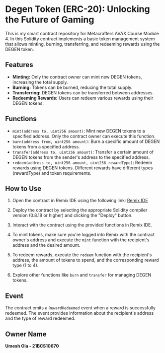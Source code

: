 # Degen Token (ERC-20): Unlocking the Future of Gaming

This is my smart contract repository for Metacrafters AVAX Course Module 4. In this Solidity contract implements a basic token management system that allows minting, burning, transferring, and redeeming rewards using the DEGEN token.

## Features

- **Minting:** Only the contract owner can mint new DEGEN tokens, increasing the total supply.
- **Burning:** Tokens can be burned, reducing the total supply.
- **Transferring:** DEGEN tokens can be transferred between addresses.
- **Redeeming Rewards:** Users can redeem various rewards using their DEGEN tokens.

## Functions

- `mint(address to, uint256 amount)`: Mint new DEGEN tokens to a specified address. Only the contract owner can execute this function.
- `burn(address from, uint256 amount)`: Burn a specific amount of DEGEN tokens from a specified address.
- `transfer(address to, uint256 amount)`: Transfer a certain amount of DEGEN tokens from the sender's address to the specified address.
- `redeem(address to, uint256 amount, uint256 rewardType)`: Redeem rewards using DEGEN tokens. Different rewards have different types (rewardType) and token requirements.

## How to Use

1. Open the contract in Remix IDE using the following link: [Remix IDE](https://remix.ethereum.org/)
2. Deploy the contract by selecting the appropriate Solidity compiler version (0.8.18 or higher) and clicking the "Deploy" button.

3. Interact with the contract using the provided functions in Remix IDE.

4. To mint tokens, make sure you're logged into Remix with the contract owner's address and execute the `mint` function with the recipient's address and the desired amount.

5. To redeem rewards, execute the `redeem` function with the recipient's address, the amount of tokens to spend, and the corresponding reward type (1 to 4).

6. Explore other functions like `burn` and `transfer` for managing DEGEN tokens.

## Event

The contract emits a `RewardRedeemed` event when a reward is successfully redeemed. The event provides information about the recipient's address and the type of reward redeemed.

## Owner Name
**Umesh Ola - 21BCS10670**

